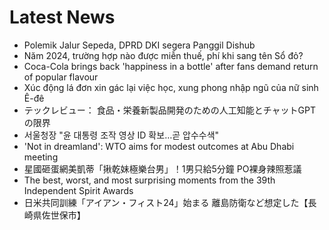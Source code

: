# Latest News
-  Polemik Jalur Sepeda, DPRD DKI segera Panggil Dishub
-  Năm 2024, trường hợp nào được miễn thuế, phí khi sang tên Sổ đỏ?
-  Coca-Cola brings back 'happiness in a bottle' after fans demand return of popular flavour
-  Xúc động lá đơn xin gác lại việc học, xung phong nhập ngũ của nữ sinh Ê-đê
-  テックレビュー： 食品・栄養新製品開発のための人工知能とチャットGPTの限界
-  서울청장 "윤 대통령 조작 영상 ID 확보…곧 압수수색"
-  'Not in dreamland': WTO aims for modest outcomes at Abu Dhabi meeting
-  星國砸蛋網美凱蒂「揪乾妹極樂台男」！1男只給5分鐘 PO裸身辣照惹議
-  The best, worst, and most surprising moments from the 39th Independent Spirit Awards
-  日米共同訓練「アイアン・フィスト24」始まる 離島防衛など想定した【長崎県佐世保市】
